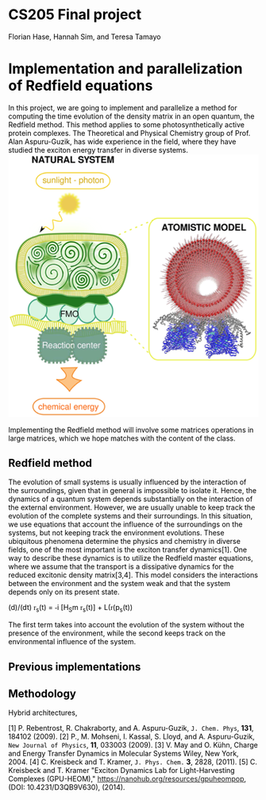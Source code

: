 # CS205 Final project
Florian Hase, Hannah Sim, and Teresa Tamayo
# Implementation and parallelization of Redfield equations

In this project, we are going to implement and parallelize a method for computing the time evolution of the density matrix in an open quantum, the Redfield method. This method applies to some photosynthetically active protein complexes. The Theoretical and Physical Chemistry group of Prof. Alan Aspuru-Guzik, 
has wide experience in the field, where they have studied the
exciton energy transfer in diverse systems.
![](files/FMO.png)

Implementing the Redfield method will involve some matrices
operations in large matrices, which we hope matches with the content of
the class.

## <i class="fa fa-check-square" aria-hidden="true"></i> Redfield method

The evolution of small systems is usually influenced by the interaction of the surroundings, given that in general is impossible to isolate it. Hence, the dynamics of a quantum system depends substantially on the interaction of the external environment. However, we are usually unable to keep track the evolution of the complete systems and their surroundings. In this situation, we use equations that account the influence of the surroundings on the systems, but not keeping track the environment evolutions. These ubiquitous phenomena determine the physics and chemistry in diverse fields, one of the most important is the exciton transfer dynamics[1]. One way to describe these dynamics is to utilize the Redfield master equations, where we assume that the transport is a dissipative dynamics for the reduced excitonic density matrix[3,4]. This model considers the interactions between the environment and the system weak and that the system depends only on its present state. 

<head>
<style type="text/css">
<!--
 body {color: black;  background:"#FFCC99";  }
 div.p { margin-top: 7pt;}
 td div.comp { margin-top: -0.6ex; margin-bottom: -1ex;}
 td div.comb { margin-top: -0.6ex; margin-bottom: -.6ex;}
 td div.norm {line-height:normal;}
 td div.hrcomp { line-height: 0.9; margin-top: -0.8ex; margin-bottom: -1ex;}
 td.sqrt {border-top:2 solid black;
          border-left:2 solid black;
          border-bottom:none;
          border-right:none;}
 table.sqrt {border-top:2 solid black;
             border-left:2 solid black;
             border-bottom:none;
             border-right:none;}
-->
</style>
</head>
<body>
(d)/(dt) <font face=symbol>r</font><sub>s</sub>(t) = <font face=symbol>-</font>i [H<sub>S</sub>m <font face=symbol>r</font><sub>s</sub>(t)] + L(<font face=symbol>r</font>(p<sub>s</sub>(t))</body>

The first term takes into account the evolution of the system without the presence of the environment, 
while the second keeps track on the environmental influence of the system.

## <i class="fa fa-check-square" aria-hidden="true"></i>  Previous implementations



## <i class="fa fa-check-square" aria-hidden="true"></i>  Methodology

Hybrid architectures,


[1] P. Rebentrost, R. Chakraborty, and A. Aspuru-Guzik, `J. Chem. Phys`, **131**, 184102 (2009).
[2] P., M. Mohseni, I. Kassal, S. Lloyd, and A. Aspuru-Guzik, `New Journal of Physics`, **11**, 033003 (2009).
[3] V. May and O. Kühn, Charge and Energy Transfer Dynamics in Molecular Systems Wiley, New York, 2004. 
[4] C. Kreisbeck and T. Kramer, `J. Phys. Chem.` **3**, 2828, (2011).
[5] C. Kreisbeck and T. Kramer "Exciton Dynamics Lab for Light-Harvesting Complexes (GPU-HEOM)," https://nanohub.org/resources/gpuheompop, (DOI: 10.4231/D3QB9V630), (2014).
